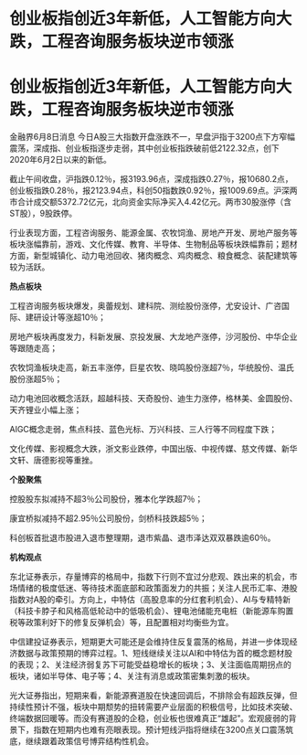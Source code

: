 # 创业板指创近3年新低，人工智能方向大跌，工程咨询服务板块逆市领涨

# 创业板指创近3年新低，人工智能方向大跌，工程咨询服务板块逆市领涨

金融界6月8日消息
今日A股三大指数开盘涨跌不一，早盘沪指于3200点下方窄幅震荡，深成指、创业板指逐步走弱，其中创业板指跌破前低2122.32点，创下2020年6月2日以来的新低。

截止午间收盘，沪指跌0.12％，报3193.96点，深成指跌0.27％，报10680.2点，创业板指跌0.28％，报2123.94点，科创50指数跌0.92％，报1009.69点。沪深两市合计成交额5372.72亿元，北向资金实际净买入4.42亿元。两市30股涨停（含ST股），9股跌停。

行业表现方面，工程咨询服务、能源金属、农牧饲渔、房地产开发、房地产服务等板块涨幅靠前，游戏、文化传媒、教育、半导体、生物制品等板块跌幅靠前；题材方面，新型城镇化、动力电池回收、猪肉概念、鸡肉概念、粮食概念、装配建筑等较为活跃。

**热点板块**

工程咨询服务板块爆发，奥蕾规划、建科院、测绘股份涨停，尤安设计、广咨国际、建研设计等涨超10％；

房地产板块再度发力，科新发展、京投发展、大龙地产涨停，沙河股份、中华企业等跟随走高；

农牧饲渔板块走高，新五丰涨停，巨星农牧、晓鸣股份涨超7％，华统股份、温氏股份涨超5％；

动力电池回收概念活跃，超越科技、天奇股份、迪生力涨停，格林美、金圆股份、天齐锂业小幅上涨；

AIGC概念走弱，焦点科技、蓝色光标、万兴科技、三人行等不同程度下跌；

文化传媒、影视概念大跌，浙文影业跌停，中国出版、中视传媒、慈文传媒、新华文轩、唐德影视等重挫。

**个股聚焦**

控股股东拟减持不超3％公司股份，雅本化学跌超7％；

康宜桥拟减持不超2.95％公司股份，剑桥科技跌超5％；

科创板首批退市股进入退市整理期，退市紫晶、退市泽达双双暴跌逾60％。

**机构观点**

东北证券表示，存量博弈的格局中，指数下行则不宜过分悲观、跌出来的机会，市场情绪的极度低迷、等待技术面底部和政策面发力的共振；关注人民币汇率、港股指数对A股的牵引。方向上，中特估（高股息率的分红套利机会）、AI与专精特新（科技卡脖子和风格高低轮动中的低吸机会）、锂电池储能充电桩（新能源车购置税等政策利好下的修复反弹机会）等，且配置相对均衡些为宜。

中信建投证券表示，短期更大可能还是会维持住反复震荡的格局，并进一步体现经济数据与政策预期的博弈过程。1、短线继续关注以AI和中特估为首的概念题材股的表现；2、关注经济弱复苏下可能受益稳增长的板块；3、关注面临周期拐点的板块，诸如半导体、电子等；4、关注有消息或政策密集刺激的板块。

光大证券指出，短期来看，新能源赛道股在快速回调后，不排除会有超跌反弹，但持续性预计不强，板块中期颓势的扭转需要产业层面的积极信号，比如技术突破、终端数据回暖等。而没有赛道股的企稳，创业板也很难真正“雄起”。宏观疲弱的背景下，指数在短期内也难有亮眼表现。预计短线沪指将继续在3200点关口震荡筑底，继续跟着政策信号博弈结构性机会。

